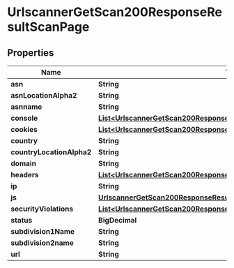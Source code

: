 

# UrlscannerGetScan200ResponseResultScanPage


## Properties

| Name | Type | Description | Notes |
|------------ | ------------- | ------------- | -------------|
|**asn** | **String** |  |  |
|**asnLocationAlpha2** | **String** |  |  |
|**asnname** | **String** |  |  |
|**console** | [**List&lt;UrlscannerGetScan200ResponseResultScanPageConsoleInner&gt;**](UrlscannerGetScan200ResponseResultScanPageConsoleInner.md) |  |  |
|**cookies** | [**List&lt;UrlscannerGetScan200ResponseResultScanPageCookiesInner&gt;**](UrlscannerGetScan200ResponseResultScanPageCookiesInner.md) |  |  |
|**country** | **String** |  |  |
|**countryLocationAlpha2** | **String** |  |  |
|**domain** | **String** |  |  |
|**headers** | [**List&lt;UrlscannerGetScan200ResponseResultScanPageHeadersInner&gt;**](UrlscannerGetScan200ResponseResultScanPageHeadersInner.md) |  |  |
|**ip** | **String** |  |  |
|**js** | [**UrlscannerGetScan200ResponseResultScanPageJs**](UrlscannerGetScan200ResponseResultScanPageJs.md) |  |  |
|**securityViolations** | [**List&lt;UrlscannerGetScan200ResponseResultScanPageSecurityViolationsInner&gt;**](UrlscannerGetScan200ResponseResultScanPageSecurityViolationsInner.md) |  |  |
|**status** | **BigDecimal** |  |  |
|**subdivision1Name** | **String** |  |  |
|**subdivision2name** | **String** |  |  |
|**url** | **String** |  |  |



